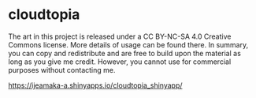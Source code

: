 # cloudtopia

The art in this project is released under a CC BY-NC-SA 4.0 Creative Commons license. More details of usage can be found there. In summary, you can copy and redistribute and are free to build upon the material as long as you give me credit. However, you cannot use for commercial purposes without contacting me.

https://ijeamaka-a.shinyapps.io/cloudtopia_shinyapp/
